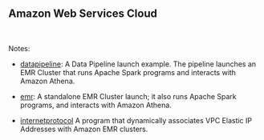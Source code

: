 <br>

## Amazon Web Services Cloud

<br>

Notes:

* [datapipeline](./datapipeline): A Data Pipeline launch example.  The pipeline launches an EMR Cluster that runs Apache Spark programs and interacts with Amazon Athena.

* [emr](./emr): A standalone EMR Cluster launch; it also runs Apache Spark programs, and interacts with Amazon Athena.

* [internetprotocol](./internetprotocol) A program that dynamically associates VPC Elastic IP Addresses with Amazon EMR clusters.

<br>
<br>
<br>
<br>
